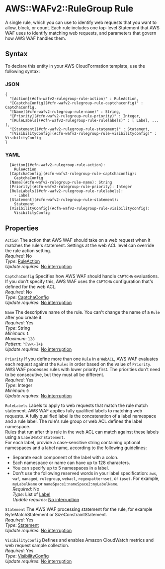 # AWS::WAFv2::RuleGroup Rule<a name="aws-properties-wafv2-rulegroup-rule"></a>

A single rule, which you can use to identify web requests that you want to allow, block, or count\. Each rule includes one top\-level Statement that AWS WAF uses to identify matching web requests, and parameters that govern how AWS WAF handles them\. 

## Syntax<a name="aws-properties-wafv2-rulegroup-rule-syntax"></a>

To declare this entity in your AWS CloudFormation template, use the following syntax:

### JSON<a name="aws-properties-wafv2-rulegroup-rule-syntax.json"></a>

```
{
  "[Action](#cfn-wafv2-rulegroup-rule-action)" : RuleAction,
  "[CaptchaConfig](#cfn-wafv2-rulegroup-rule-captchaconfig)" : CaptchaConfig,
  "[Name](#cfn-wafv2-rulegroup-rule-name)" : String,
  "[Priority](#cfn-wafv2-rulegroup-rule-priority)" : Integer,
  "[RuleLabels](#cfn-wafv2-rulegroup-rule-rulelabels)" : [ Label, ... ],
  "[Statement](#cfn-wafv2-rulegroup-rule-statement)" : Statement,
  "[VisibilityConfig](#cfn-wafv2-rulegroup-rule-visibilityconfig)" : VisibilityConfig
}
```

### YAML<a name="aws-properties-wafv2-rulegroup-rule-syntax.yaml"></a>

```
  [Action](#cfn-wafv2-rulegroup-rule-action): 
    RuleAction
  [CaptchaConfig](#cfn-wafv2-rulegroup-rule-captchaconfig): 
    CaptchaConfig
  [Name](#cfn-wafv2-rulegroup-rule-name): String
  [Priority](#cfn-wafv2-rulegroup-rule-priority): Integer
  [RuleLabels](#cfn-wafv2-rulegroup-rule-rulelabels): 
    - Label
  [Statement](#cfn-wafv2-rulegroup-rule-statement): 
    Statement
  [VisibilityConfig](#cfn-wafv2-rulegroup-rule-visibilityconfig): 
    VisibilityConfig
```

## Properties<a name="aws-properties-wafv2-rulegroup-rule-properties"></a>

`Action`  <a name="cfn-wafv2-rulegroup-rule-action"></a>
The action that AWS WAF should take on a web request when it matches the rule's statement\. Settings at the web ACL level can override the rule action setting\.   
*Required*: No  
*Type*: [RuleAction](aws-properties-wafv2-rulegroup-ruleaction.md)  
*Update requires*: [No interruption](https://docs.aws.amazon.com/AWSCloudFormation/latest/UserGuide/using-cfn-updating-stacks-update-behaviors.html#update-no-interrupt)

`CaptchaConfig`  <a name="cfn-wafv2-rulegroup-rule-captchaconfig"></a>
Specifies how AWS WAF should handle `CAPTCHA` evaluations\. If you don't specify this, AWS WAF uses the `CAPTCHA` configuration that's defined for the web ACL\.   
*Required*: No  
*Type*: [CaptchaConfig](aws-properties-wafv2-rulegroup-captchaconfig.md)  
*Update requires*: [No interruption](https://docs.aws.amazon.com/AWSCloudFormation/latest/UserGuide/using-cfn-updating-stacks-update-behaviors.html#update-no-interrupt)

`Name`  <a name="cfn-wafv2-rulegroup-rule-name"></a>
The descriptive name of the rule\. You can't change the name of a `Rule` after you create it\.   
*Required*: Yes  
*Type*: String  
*Minimum*: `1`  
*Maximum*: `128`  
*Pattern*: `^[\w\-]+$`  
*Update requires*: [No interruption](https://docs.aws.amazon.com/AWSCloudFormation/latest/UserGuide/using-cfn-updating-stacks-update-behaviors.html#update-no-interrupt)

`Priority`  <a name="cfn-wafv2-rulegroup-rule-priority"></a>
If you define more than one `Rule` in a `WebACL`, AWS WAF evaluates each request against the `Rules` in order based on the value of `Priority`\. AWS WAF processes rules with lower priority first\. The priorities don't need to be consecutive, but they must all be different\.  
*Required*: Yes  
*Type*: Integer  
*Minimum*: `0`  
*Update requires*: [No interruption](https://docs.aws.amazon.com/AWSCloudFormation/latest/UserGuide/using-cfn-updating-stacks-update-behaviors.html#update-no-interrupt)

`RuleLabels`  <a name="cfn-wafv2-rulegroup-rule-rulelabels"></a>
Labels to apply to web requests that match the rule match statement\. AWS WAF applies fully qualified labels to matching web requests\. A fully qualified label is the concatenation of a label namespace and a rule label\. The rule's rule group or web ACL defines the label namespace\.   
Rules that run after this rule in the web ACL can match against these labels using a `LabelMatchStatement`\.  
For each label, provide a case\-sensitive string containing optional namespaces and a label name, according to the following guidelines:  
+ Separate each component of the label with a colon\. 
+ Each namespace or name can have up to 128 characters\.
+ You can specify up to 5 namespaces in a label\.
+ Don't use the following reserved words in your label specification: `aws`, `waf`, `managed`, `rulegroup`, `webacl`, `regexpatternset`, or `ipset`\.
For example, `myLabelName` or `nameSpace1:nameSpace2:myLabelName`\.   
*Required*: No  
*Type*: List of [Label](aws-properties-wafv2-rulegroup-label.md)  
*Update requires*: [No interruption](https://docs.aws.amazon.com/AWSCloudFormation/latest/UserGuide/using-cfn-updating-stacks-update-behaviors.html#update-no-interrupt)

`Statement`  <a name="cfn-wafv2-rulegroup-rule-statement"></a>
The AWS WAF processing statement for the rule, for example ByteMatchStatement or SizeConstraintStatement\.   
*Required*: Yes  
*Type*: [Statement](aws-properties-wafv2-rulegroup-statement.md)  
*Update requires*: [No interruption](https://docs.aws.amazon.com/AWSCloudFormation/latest/UserGuide/using-cfn-updating-stacks-update-behaviors.html#update-no-interrupt)

`VisibilityConfig`  <a name="cfn-wafv2-rulegroup-rule-visibilityconfig"></a>
Defines and enables Amazon CloudWatch metrics and web request sample collection\.   
*Required*: Yes  
*Type*: [VisibilityConfig](aws-properties-wafv2-rulegroup-visibilityconfig.md)  
*Update requires*: [No interruption](https://docs.aws.amazon.com/AWSCloudFormation/latest/UserGuide/using-cfn-updating-stacks-update-behaviors.html#update-no-interrupt)